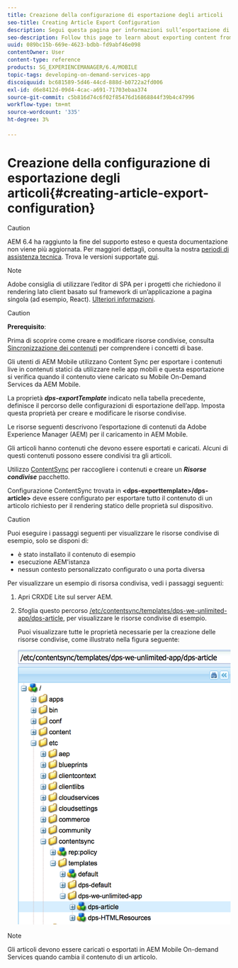 ```yaml
---
title: Creazione della configurazione di esportazione degli articoli
seo-title: Creating Article Export Configuration
description: Segui questa pagina per informazioni sull’esportazione di contenuti da Adobe Experience Manager (AEM) per il caricamento in AEM Mobile.
seo-description: Follow this page to learn about exporting content from Adobe Experience Manager (AEM) for upload to AEM Mobile.
uuid: 089bc15b-669e-4623-bdbb-fd9abf46e098
contentOwner: User
content-type: reference
products: SG_EXPERIENCEMANAGER/6.4/MOBILE
topic-tags: developing-on-demand-services-app
discoiquuid: bc681589-5d46-44cd-888d-b0722a2fd006
exl-id: d6e8412d-09d4-4cac-a691-71703ebaa374
source-git-commit: c5b816d74c6f02f85476d16868844f39b4c47996
workflow-type: tm+mt
source-wordcount: '335'
ht-degree: 3%

---
```


# Creazione della configurazione di esportazione degli articoli{#creating-article-export-configuration}

>[!CAUTION]
>
>AEM 6.4 ha raggiunto la fine del supporto esteso e questa documentazione non viene più aggiornata. Per maggiori dettagli, consulta la nostra [periodi di assistenza tecnica](https://helpx.adobe.com/it/support/programs/eol-matrix.html). Trova le versioni supportate [qui](https://experienceleague.adobe.com/docs/).

>[!NOTE]
>
>Adobe consiglia di utilizzare l’editor di SPA per i progetti che richiedono il rendering lato client basato sul framework di un’applicazione a pagina singola (ad esempio, React). [Ulteriori informazioni](/help/sites-developing/spa-overview.md).

>[!CAUTION]
>
>**Prerequisito**:
>
>Prima di scoprire come creare e modificare risorse condivise, consulta [Sincronizzazione dei contenuti](/help/mobile/mobile-ondemand-contentsync.md) per comprendere i concetti di base.

Gli utenti di AEM Mobile utilizzano Content Sync per esportare i contenuti live in contenuti statici da utilizzare nelle app mobili e questa esportazione si verifica quando il contenuto viene caricato su Mobile On-Demand Services da AEM Mobile.

La proprietà ***dps-exportTemplate*** indicato nella tabella precedente, definisce il percorso delle configurazioni di esportazione dell’app. Imposta questa proprietà per creare e modificare le risorse condivise.

Le risorse seguenti descrivono l’esportazione di contenuti da Adobe Experience Manager (AEM) per il caricamento in AEM Mobile.

Gli articoli hanno contenuti che devono essere esportati e caricati. Alcuni di questi contenuti possono essere condivisi tra gli articoli.

Utilizzo [ContentSync](/help/mobile/mobile-ondemand-contentsync.md) per raccogliere i contenuti e creare un ***Risorse condivise*** pacchetto.

Configurazione ContentSync trovata in **&lt;dps-exporttemplate>/dps-article>** deve essere configurato per esportare tutto il contenuto di un articolo richiesto per il rendering statico delle proprietà sul dispositivo.

>[!CAUTION]
>
>Puoi eseguire i passaggi seguenti per visualizzare le risorse condivise di esempio, solo se disponi di:
>
>* è stato installato il contenuto di esempio
>* esecuzione AEM&#39;istanza
>* nessun contesto personalizzato configurato o una porta diversa
>


Per visualizzare un esempio di risorsa condivisa, vedi i passaggi seguenti:

1. Apri CRXDE Lite sul server AEM.
1. Sfoglia questo percorso [/etc/contentsync/templates/dps-we-unlimited-app/dps-article](http://localhost:4502/crx/de/index.jsp#/etc/contentsync/templates/dps-we-unlimited-app/dps-article), per visualizzare le risorse condivise di esempio.

   Puoi visualizzare tutte le proprietà necessarie per la creazione delle risorse condivise, come illustrato nella figura seguente:

   ![chlimage_1-134](assets/chlimage_1-134.png)

>[!NOTE]
>
>Gli articoli devono essere caricati o esportati in AEM Mobile On-demand Services quando cambia il contenuto di un articolo.
